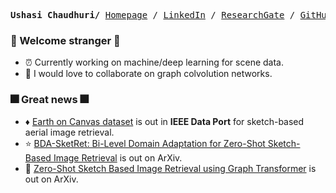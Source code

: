 <p><pre align="center">
<strong>Ushasi Chaudhuri/</strong> <a href="http://www.mrslab.in/people/">Homepage</a> / <a href=""http://www.linkedin.com/in/ushasi-chaudhuri">LinkedIn</a> / <a href="https://www.researchgate.net/profile/Ushasi-Chaudhuri">ResearchGate</a> / <a href="https://github.com/ushasi">GitHub</a> / <a href="https://scholar.google.co.in/citations?user=nWboYt0AAAAJ&hl=en">Google Scholar</a></pre></p>

### :sparkler: Welcome stranger :sparkler:
- :alarm_clock: Currently working on machine/deep learning for scene data.
- :robot: I would love to collaborate on graph colvolution networks.

### :fireworks: Great news :fireworks:
- :diamonds: [Earth on Canvas dataset](https://ieee-dataport.org/open-access/earth-canvas-6) is out in **IEEE Data Port** for sketch-based aerial image retrieval.
- :star: [BDA-SketRet: Bi-Level Domain Adaptation for Zero-Shot Sketch-Based Image Retrieval](https://arxiv.org/pdf/2201.06570.pdf) is out on ArXiv.
- :dna: [Zero-Shot Sketch Based Image Retrieval using
Graph Transformer](https://arxiv.org/pdf/2201.10185.pdf) is out on ArXiv.


<!--
**ushasi/ushasi** is a ✨ _special_ ✨ repository because its `README.md` (this file) appears on your GitHub profile.

Here are some ideas to get you started:

- 🔭 I’m currently working on ...
- 🌱 I’m currently learning ...
- 👯 I’m looking to collaborate on ...
- 🤔 I’m looking for help with ...
- 💬 Ask me about ...
- 📫 How to reach me: ...
- 😄 Pronouns: ...
- ⚡ Fun fact: ...
-->
